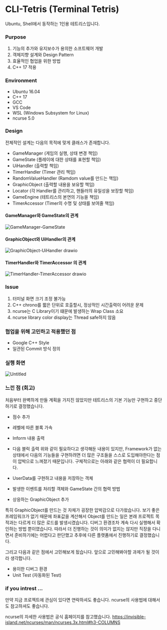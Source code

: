 # CLI-Tetris (Terminal Tetris)

Ubuntu, Shell에서 동작하는 1인용 테트리스입니다. 

### Purpose
1. 기능의 추가와 유지보수가 용의한 소프트웨어 개발
2. 객체지향 설계와 Design Pattern
3. 효율적인 협업을 위한 방법
4. C++ 17 적용


### Environment
* Ubuntu 16.04
* C++ 17
* GCC
* VS Code
* WSL (Windows Subsystem for Linux)
* ncurse 5.0


### Design
전체적인 설계는 다음의 목적에 맞게 클래스가 존재합니다.

* GameManager (게임의 실행, 상태 변경 책임)
* GameState (플레이에 대한 상태를 표현할 책임)
* UiHandler (출력할 책임)
* TimerHandler (Timer 관리 책임)
* RandomValueHandler (Ramdom value를 만드는 책임)
* GraphicObject (출력할 내용을 보유할 책임)
* Locator (각 Handler를 관리하고, 핸들러의 유일성을 보장할 책임)
* GameEngine (테트리스의 본연의 기능을 책임)
* TimerAccessor (Timer의 수명 및 상태를 보여줄 책임)


#### GameManager와 GameState의 관계
![GameManager-GameState](https://user-images.githubusercontent.com/62828810/166137004-87d3b002-3647-4bbf-8ea1-df2ab1a05b0c.svg)

#### GraphicObject와 UiHandler의 관계
![GraphicObject-UiHandler drawio](https://user-images.githubusercontent.com/62828810/166137014-3fe904e4-c54f-4cc4-9721-97d8f5aad91f.svg)

#### TimerHandler와 TimerAccessor 의 관계
![TimerHandler-TimerAccessor drawio](https://user-images.githubusercontent.com/62828810/166137028-a5b0881f-020e-4250-8737-211925eff984.svg)


### Issue
1. 터미널 화면 크기 조정 불가능
2. C++ chrono를 짧은 단위로 호출할시, 정상적인 시간출력이 어려운 문제
3. ncurse는 C Library이기 떄문에 발생하는 Wrap Class 소요
4. ncurse library color display는 Thread safe하지 않음

### 협업을 위해 고민하고 적용했던 점
- Google C++ Style
- 일관된 Commit 방식 정의
 


### 실행 화면
![Untitled](https://s3-us-west-2.amazonaws.com/secure.notion-static.com/0bb3e133-a97f-403a-86d7-32e1ef065fbb/Untitled.png)


### 느낀 점 (회고)
처음부터 완벽하게 만들 계획을 가지진 않았지만 테트리스의 기본 기능만 구현하고 중단하기로 결정했습니다. 

- 점수 추가
- 레벨에 따른 블록 가속
- Inform 내용 출력
- 다음 블럭 출력
위와 같이 필요하다고 생각해둔 내용이 있지만, Framework가 없는 상태에서 다음의 기능들을 구현하려면 더 많은 구조들을 스스로 도입해야한다는 점이 압박으로 느껴졌기 때문입니다. 구체적으로는 아래와 같은 협력이 더 필요합니다.

- UserData를 구현하고 내용을 저장하는 객체
- 발생한 이벤트를 처리할 객체와 GameState 간의 협력 방법
- 상응하는 GraphicObject 추가

특히 GraphicObject를 만드는 것 자체가 굉장한 압박감으로 다가왔습니다. 보기 좋은 프레임워크가 없기 때문에 좌표값을 계산해서 Object를 만드는 일은 본래 프로젝트 목적과는 다르게 더 많은 로드를 발생시켰습니다. 디버그 환경조차 계속 다시 실행해서 확인하는 방법 뿐이였습니다. 따라서 더 진행하는 것이 의미가 없지는 않지만 직장을 다니면서 준비하기에는 어렵다고 판단했고 추후에 다른 플랫폼에서 진행하기로 결정했습니다.

그리고 다음과 같은 점에서 고민해보게 됬습니다. 앞으로 고민해봐야할 과제가 될 것이라 생각합니다.
- 용이한 디버그 환경
- Unit Test (자동화된 Test)


### if you intrest ...
만약 지금 프로젝트에 관심이 있다면 연락하셔도 좋습니다. ncurse의 사용법에 대해서도 참고하셔도 좋습니다.

ncurse의 자세한 사용법은 공식 홈페이지를 참고했습니다.
https://invisible-island.net/ncurses/man/ncurses.3x.html#h3-COLUMNS

